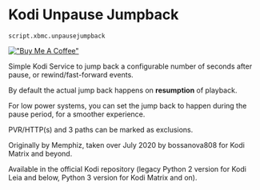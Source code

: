 Kodi Unpause Jumpback
===================================

`script.xbmc.unpausejumpback`

[!["Buy Me A Coffee"](https://www.buymeacoffee.com/assets/img/custom_images/orange_img.png)](https://www.buymeacoffee.com/bossanova808) 

Simple Kodi Service to jump back a configurable number of seconds after pause, or rewind/fast-forward events.

By default the actual jump back happens on **resumption** of playback.  

For low power systems, you can set the jump back to happen during the pause period, for a smoother experience.

PVR/HTTP(s) and 3 paths can be marked as exclusions.

Originally by Memphiz, taken over July 2020 by bossanova808 for Kodi Matrix and beyond.

Available in the official Kodi repository (legacy Python 2 version for Kodi Leia and below, Python 3 version for Kodi Matrix and on).

